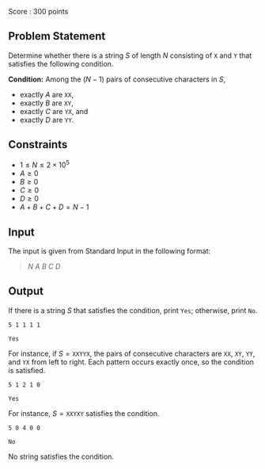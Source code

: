 Score : $300$ points

## Problem Statement

Determine whether there is a string $S$ of length $N$ consisting of `X` and `Y` that satisfies the following condition.

**Condition:** Among the $(N - 1)$ pairs of consecutive characters in $S$,

- exactly $A$ are `XX`,
- exactly $B$ are `XY`,
- exactly $C$ are `YX`, and
- exactly $D$ are `YY`.

## Constraints

- $1 \leq N \leq 2 \times 10^5$
- $A \geq 0$
- $B \geq 0$
- $C \geq 0$
- $D \geq 0$
- $A + B + C + D = N - 1$

## Input

The input is given from Standard Input in the following format:

> $N$ $A$ $B$ $C$ $D$

## Output

If there is a string $S$ that satisfies the condition, print `Yes`; otherwise, print `No`.

```input1
5 1 1 1 1
```

```output1
Yes
```

For instance, if $S = {}$`XXYYX`, the pairs of consecutive characters are `XX`, `XY`, `YY`, and `YX` from left to right. Each pattern occurs exactly once, so the condition is satisfied.

```input2
5 1 2 1 0
```

```output2
Yes
```

For instance, $S = {}$`XXYXY` satisfies the condition.

```input3
5 0 4 0 0
```

```output3
No
```

No string satisfies the condition.